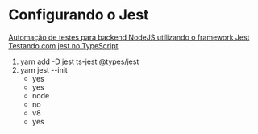 # Configurando o Jest

[Automação de testes para backend NodeJS utilizando o framework Jest](http://www2.decom.ufop.br/terralab/automacao-de-testes-para-backend-nodejs-utilizando-o-framework-jest/)
[Testando com jest no TypeScript](https://itnext.io/testing-with-jest-in-typescript-cc1cd0095421)

1. yarn add -D jest ts-jest @types/jest
2. yarn jest --init
   * yes
   * yes
   * node
   * no
   * v8
   * yes
